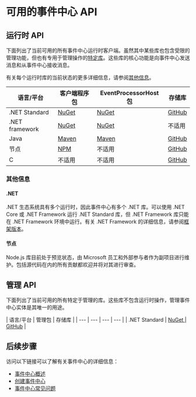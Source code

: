 <properties
    pageTitle="Azure 事件中心 API 概述 | Azure"
    description="可用 Azure 事件中心 API 的概述"
    services="event-hubs"
    documentationcenter="na"
    author="jtaubensee"
    manager="timlt"
    editor="" />
<tags
    ms.assetid="3f221a0c-182d-4e39-9f3d-3a3c16c5c6ed"
    ms.service="event-hubs"
    ms.devlang="na"
    ms.topic="article"
    ms.tgt_pltfrm="na"
    ms.workload="na"
    ms.date="01/31/2017"
    wacn.date="03/24/2017"
    ms.author="jotaub" />  


# 可用的事件中心 API

## 运行时 API

下面列出了当前可用的所有事件中心运行时客户端。虽然其中某些库也包含受限的管理功能，但也有专用于管理操作的[特定库](#management-apis)。这些库的核心功能是向事件中心发送消息和从事件中心接收消息。

有关每个运行时库的当前状态的更多详细信息，请参阅[其他信息](#additional-information)。

| 语言/平台 | 客户端程序包 | EventProcessorHost 包 | 存储库 |
| --- | --- | --- | --- |
| .NET Standard | [NuGet ](https://www.nuget.org/packages/Microsoft.Azure.EventHubs/) | [NuGet ](https://www.nuget.org/packages/Microsoft.Azure.EventHubs.Processor/) | [GitHub](https://github.com/azure/azure-event-hubs-dotnet) |
| .NET framework | [NuGet ](https://www.nuget.org/packages/WindowsAzure.ServiceBus/) | [NuGet ](https://www.nuget.org/packages/Microsoft.Azure.ServiceBus.EventProcessorHost/) | 不适用 |
| Java | [Maven](https://search.maven.org/#search%7Cga%7C1%7Ca%3A%22azure-eventhubs%22) | [Maven](https://search.maven.org/#search%7Cga%7C1%7Ca%3A%22azure-eventhubs-eph%22) | [GitHub](https://github.com/Azure/azure-event-hubs-java) |
| 节点 | [NPM](https://www.npmjs.com/package/azure-event-hubs) | 不适用 | [GitHub](https://github.com/Azure/azure-event-hubs-node) |
| C | 不适用 | 不适用 | [GitHub](https://github.com/Azure/azure-event-hubs-c) |

### <a id="additional-information"></a> 其他信息

#### .NET
.NET 生态系统具有多个运行时，因此事件中心有多个 .NET 库。可以使用 .NET Core 或 .NET Framework 运行 .NET Standard 库，但 .NET Framework 库只能在 .NET Framework 环境中运行。有关 .NET Framework 的详细信息，请参阅[框架版本](https://docs.microsoft.com/dotnet/articles/standard/frameworks#framework-versions)。

#### 节点

Node.js 库目前处于预览状态，由 Microsoft 员工和外部参与者作为副项目进行维护。包括源代码在内的所有贡献都欢迎并将对其进行审查。

## <a id="management-apis"></a> 管理 API

下面列出了当前可用的所有特定于管理的库。这些库不包含运行时操作，管理事件中心实体是其唯一的用途。

| 语言/平台 | 管理包 | 存储库 |
| --- | --- | --- | --- |
| .NET Standard | [NuGet ](https://www.nuget.org/packages/Microsoft.Azure.Management.EventHub) | [GitHub](https://github.com/Azure/azure-sdk-for-net/tree/AutoRest/src/ResourceManagement/EventHub) |

## 后续步骤
访问以下链接可以了解有关事件中心的详细信息：

* [事件中心概述](/documentation/articles/event-hubs-what-is-event-hubs/)
* [创建事件中心](/documentation/articles/event-hubs-create/)
* [事件中心常见问题](/documentation/articles/event-hubs-faq/)

<!---HONumber=Mooncake_0320_2017-->
<!--Update_Description:update meta properties;new feature of runtime and management for api-->